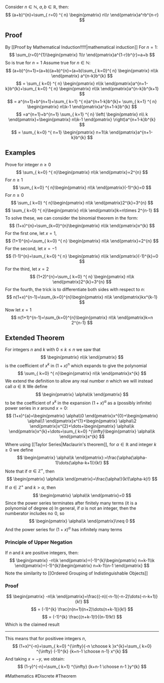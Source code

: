 Consider $n\in\mathbb{N}$, $a,b\in\mathbb{R}$, then:
$$
(a+b)^{n}=\sum_{ r=0} ^{ n}  \begin{pmatrix}
n\\r
\end{pmatrix}a^rb^{n-r}
$$
## Proof
By [[Proof by Mathematical Induction!!!!!|mathematical induction]]
For $n=1$:
$$
\sum_{r=0}^{1}\begin{pmatrix}
1\\r
\end{pmatrix}a^{1-r}b^{r}=a+b
$$
So is true for $n=1$ 
Assume true for $n\in\mathbb{N}$:
$$
(a+b)^{n+1}=(a+b)(a+b)^{n}=(a+b)\sum_{ k=0}^{ n} \begin{pmatrix}
n\\k
\end{pmatrix}  a^{n-k}b^{k}
$$
$$
= \sum_{ k=0} ^{ n}  \begin{pmatrix}
n\\k
\end{pmatrix}a^{n+1-k}b^{k}+\sum_{ k=0} ^{ n}  \begin{pmatrix}
n\\k
\end{pmatrix}a^{n-k}b^{k+1}
$$
$$
 = a^{n+1}+b^{n+1}+\sum_{ k=1} ^{ n}a^{n+1-k}b^{k}+  \sum_{ k=1} ^{ n}  \begin{pmatrix}
n\\k-1
\end{pmatrix}a^{n+1-k}b^{k}
$$
$$
=a^{n+1}+b^{n+1} \sum_{ k=1} ^{ n}  \left( \begin{pmatrix}
n\\ k
\end{pmatrix}+\begin{pmatrix}
n\\k-1
\end{pmatrix} \right)a^{n+1-k}b^{k}
$$
$$
= \sum_{ k=0} ^{ n+1}  \begin{pmatrix}
n+1\\k
\end{pmatrix}a^{n+1-k}b^{k}
$$
## Examples
Prove for integer $n\geq 0$
$$
\sum_{ k=0} ^{ n}\begin{pmatrix}
n\\k
\end{pmatrix}=2^{n}  
$$
For $n\geq 1$
$$
\sum_{ k=0} ^{ n}\begin{pmatrix}
n\\k
\end{pmatrix}(-1)^{k}=0
$$
For $n\geq 0$
$$
\sum_{ k=0} ^{ n}\begin{pmatrix}
n\\k
\end{pmatrix}2^{k}=3^{n}  
$$
$$
\sum_{ k=0} ^{ n}\begin{pmatrix}
n\\k
\end{pmatrix}k=n\times 2^{n-1}
$$
To solve these, we can consider the binomial theorem in the form:
$$
(1+x)^{n}=\sum_{k=0}^{n}\begin{pmatrix}
n\\k
\end{pmatrix}x^{k}
$$
For the first one, let $x=1$,
$$
(1+1)^{n}=\sum_{ k=0} ^{ n}  \begin{pmatrix}
n\\k
\end{pmatrix}=2^{n}
$$
For the second, let $x=-1$
$$
(1-1)^{n}=\sum_{ k=0} ^{ n}  \begin{pmatrix}
n\\k
\end{pmatrix}(-1)^{k}=0
$$
For the third, let $x=2$
$$
(1+2)^{n}=\sum_{ k=0} ^{ n}  \begin{pmatrix}
n\\k
\end{pmatrix}2^{k}=3^{n}
$$
For the fourth, the trick is to differentiate both sides with respect to $n$:
$$
n(1+x)^{n-1}=\sum_{k=0}^{n}\begin{pmatrix}
n\\k
\end{pmatrix}kx^{k-1}
$$
Now let $x=1$
$$
n(1+1)^{n-1}=\sum_{k=0}^{n}\begin{pmatrix}
n\\k
\end{pmatrix}k=n 2^{n-1}
$$
## Extended Theorem
For integers $n$ and $k$ with $0\leq k\leq n$ we saw that
$$
\begin{pmatrix}
n\\k
\end{pmatrix}
$$
is the coefficient of $x^{k}$ in $(1+x)^{n}$ which expands to give the polynomial
$$
\sum_{ k=0} ^{ n}\begin{pmatrix}
n\\k
\end{pmatrix}x^{k}
$$
We extend the definition to allow any real number $n$ which we will instead call $\alpha \in\mathbb{R}$
We define
$$
\begin{pmatrix}
\alpha\\k
\end{pmatrix}
$$
to be the coefficient of $x^{k}$ in the expansion $(1+x)^{\alpha}$ as a (possibly infinite) power series in $x$ around $x=0$:
$$
(1+x)^{a}=\begin{pmatrix}
\alpha\\0
\end{pmatrix}x^{0}+\begin{pmatrix}
\alpha\\1
\end{pmatrix}x^{1}+\begin{pmatrix}
\alpha\\2
\end{pmatrix}x^{2}+\dots+\begin{pmatrix}
\alpha\\k
\end{pmatrix}x^{k}+\dots=\sum_{ k=0} ^{\infty}\begin{pmatrix}
\alpha\\k
\end{pmatrix}x^{k}  
$$
Where using [[Taylor Series|Maclaurin's theorem]], for $\alpha \in\mathbb{R}$ and integer $k\geq 0$ we define
$$
\begin{pmatrix}
\alpha\\k
\end{pmatrix}:=\frac{\alpha(\alpha-1)\dots(\alpha-k+1)}{k!}
$$
Note that if $\alpha \in\mathbb{Z}^+$, then
$$
\begin{pmatrix}
\alpha\\k
\end{pmatrix}=\frac{\alpha!}{k!(\alpha-k)!}
$$
If $\alpha \in\mathbb{Z}^+$ and $k>\alpha$, then
$$
\begin{pmatrix}
\alpha\\k
\end{pmatrix}=0
$$
Since the power series terminates after finitely many terms (it is a polynomial of degree $\alpha$)
In general, if $\alpha$ is not an integer, then the numberator includes no $\hspace{0pt}0$, so
$$
\begin{pmatrix}
\alpha\\k
\end{pmatrix}\neq 0
$$
And the power series for $(1+x)^{\alpha}$ has infinitely many terms
### Principle of Upper Negation
If $n$ and $k$ are positive integers, then:
$$
\begin{pmatrix}
-n\\k
\end{pmatrix}=(-1)^{k}\begin{pmatrix}
n+k-1\\k
\end{pmatrix}=(-1)^{k}\begin{pmatrix}
n+k-1\\n-1
\end{pmatrix}
$$
Note the similarity to [[Ordered Grouping of Indistinguishable Objects]]
### Proof
$$
\begin{pmatrix}
-n\\k
\end{pmatrix}=\frac{(-n)(-n-1)(-n-2)\dots(-n-k+1)}{k!}
$$
$$
= (-1)^{k} \frac{n(n+1)(n+2)\dots(n+k-1)}{k!}
$$
$$
= (-1)^{k} \frac{(n+k-1)!}{(n-1)!k!}
$$
Which is the claimed result
___
This means that for positivee integers $n$,
$$
(1+x)^{-n}=\sum_{ k=0} ^{\infty}{-n \choose k }x^{k}=\sum_{ k=0} ^{\infty} (-1)^{k} {k+n-1 \choose  n-1}  x^{k}
$$
And taking $x=-y$, we obtain:
$$
(1-y)^{-n}=\sum_{ k=1} ^{\infty}  {k+n-1 \choose n-1 }y^{k}
$$

#Mathematics #Discrete #Theorem 